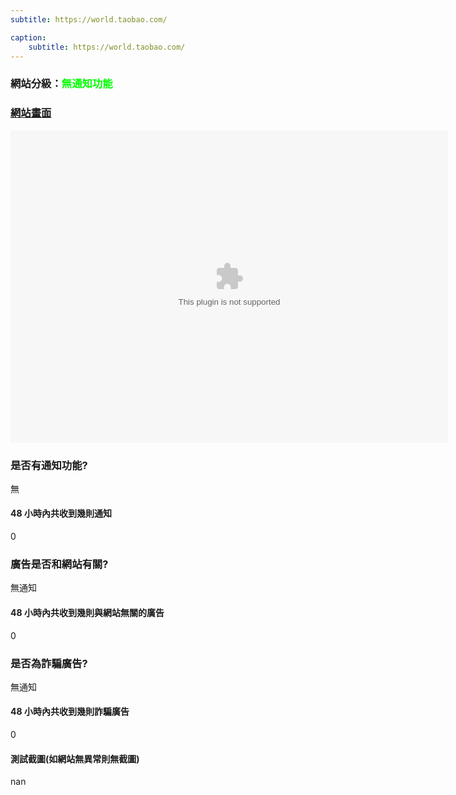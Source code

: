 ```yaml
---
subtitle: https://world.taobao.com/

caption:
	subtitle: https://world.taobao.com/
---
```


<h3>網站分級：<font color="#00FF00">無通知功能</font></h3>

### [網站畫面](https://world.taobao.com/)
<embed src="https://web.archive.org/web/https://world.taobao.com/" style="width:700px; height: 500px;">

### 是否有通知功能?
無

#### 48 小時內共收到幾則通知
0

### 廣告是否和網站有關?
無通知

#### 48 小時內共收到幾則與網站無關的廣告
0

### 是否為詐騙廣告?
無通知

#### 48 小時內共收到幾則詐騙廣告
0

#### 測試截圖(如網站無異常則無截圖)
nan

